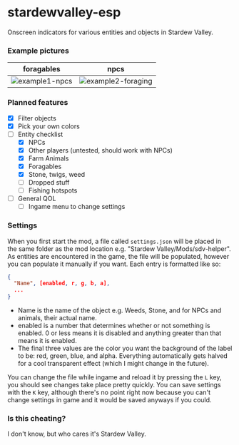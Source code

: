 # stardewvalley-esp
Onscreen indicators for various entities and objects in Stardew Valley.

### Example pictures
foragables | npcs
:-----------:|:----------------------:
![example1-npcs](https://i.imgur.com/U9TZGnw.png)|![example2-foraging](https://i.imgur.com/SvqttR7.png)

### Planned features
- [x] Filter objects
- [x] Pick your own colors
- [ ] Entity checklist
  - [x] NPCs
  - [x] Other players (untested, should work with NPCs)
  - [x] Farm Animals
  - [x] Foragables
  - [x] Stone, twigs, weed
  - [ ] Dropped stuff
  - [ ] Fishing hotspots
- [ ] General QOL
  - [ ] Ingame menu to change settings

### Settings
When you first start the mod, a file called `settings.json` will be placed in the same folder as the mod location e.g. "Stardew Valley/Mods/sdv-helper". As entities are encountered in the game, the file will be populated, however you can populate it manually
if you want. Each entry is formatted like so:
```json
{
  "Name", [enabled, r, g, b, a],
  ...
}
```
- Name is the name of the object e.g. Weeds, Stone, and for NPCs and animals, their actual name.
- enabled is a number that determines whether or not something is enabled. 0 or less means it is disabled and anything greater than that means it is enabled.
- The final three values are the color you want the background of the label to be: red, green, blue, and alpha. Everything automatically gets halved for a cool transparent effect (which I might change in the future).

You can change the file while ingame and reload it by pressing the `L` key, you should see changes take place pretty quickly. You can save settings with the `K` key, although there's no point right now because you can't change settings in game and it would be saved anyways if you could.

### Is this cheating?
I don't know, but who cares it's Stardew Valley.

